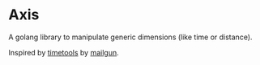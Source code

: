 Axis
=====

A golang library to manipulate generic dimensions (like time or distance).

Inspired by [timetools](https://github.com/mailgun/timetools) by [mailgun](https://github.com/mailgun).

